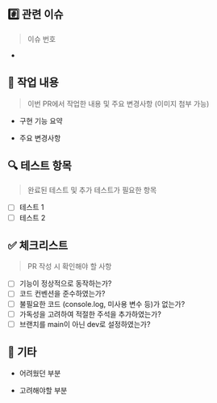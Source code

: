## #️⃣ 관련 이슈

> 이슈 번호

-

## 📝 작업 내용

> 이번 PR에서 작업한 내용 및 주요 변경사항 (이미지 첨부 가능)

- 구현 기능 요약

- 주요 변경사항

## 🔍 테스트 항목

> 완료된 테스트 및 추가 테스트가 필요한 항목

- [ ] 테스트 1
- [ ] 테스트 2

## ✅ 체크리스트

> PR 작성 시 확인해야 할 사항

- [ ] 기능이 정상적으로 동작하는가?
- [ ] 코드 컨벤션을 준수하였는가?
- [ ] 불필요한 코드 (console.log, 미사용 변수 등)가 없는가?
- [ ] 가독성을 고려하여 적절한 주석을 추가하였는가?
- [ ] 브랜치를 main이 아닌 dev로 설정하였는가?

## 💬 기타

- 어려웠던 부분

- 고려해야할 부분
